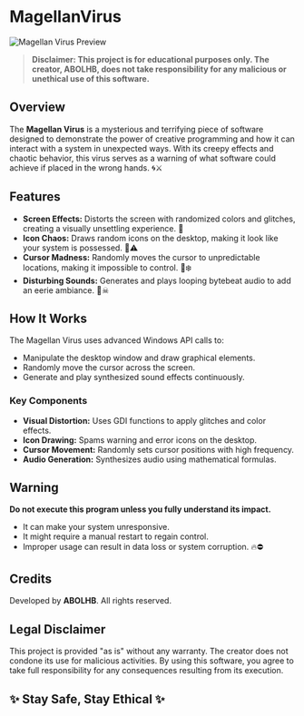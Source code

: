 # MagellanVirus
![Magellan Virus Preview](https://i.ibb.co/fNXyHhT/Magellan.png)

> **Disclaimer: This project is for educational purposes only. The creator, ABOLHB, does not take responsibility for any malicious or unethical use of this software.**

## Overview
The **Magellan Virus** is a mysterious and terrifying piece of software designed to demonstrate the power of creative programming and how it can interact with a system in unexpected ways. With its creepy effects and chaotic behavior, this virus serves as a warning of what software could achieve if placed in the wrong hands. 🌀⚔️

## Features
- **Screen Effects:** Distorts the screen with randomized colors and glitches, creating a visually unsettling experience. 🔮
- **Icon Chaos:** Draws random icons on the desktop, making it look like your system is possessed. 🔧⚠
- **Cursor Madness:** Randomly moves the cursor to unpredictable locations, making it impossible to control. 🎨❄️
- **Disturbing Sounds:** Generates and plays looping bytebeat audio to add an eerie ambiance. 🎵☠

## How It Works
The Magellan Virus uses advanced Windows API calls to:
- Manipulate the desktop window and draw graphical elements.
- Randomly move the cursor across the screen.
- Generate and play synthesized sound effects continuously.

### Key Components
- **Visual Distortion:** Uses GDI functions to apply glitches and color effects.
- **Icon Drawing:** Spams warning and error icons on the desktop.
- **Cursor Movement:** Randomly sets cursor positions with high frequency.
- **Audio Generation:** Synthesizes audio using mathematical formulas.

## Warning
**Do not execute this program unless you fully understand its impact.**
- It can make your system unresponsive.
- It might require a manual restart to regain control.
- Improper usage can result in data loss or system corruption. 🔥⛔

## Credits
Developed by **ABOLHB**. All rights reserved.

## Legal Disclaimer
This project is provided "as is" without any warranty. The creator does not condone its use for malicious activities. By using this software, you agree to take full responsibility for any consequences resulting from its execution.

## ✨ Stay Safe, Stay Ethical ✨
